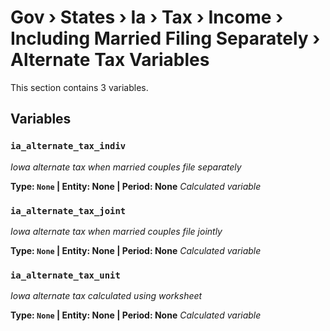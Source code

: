# Gov › States › Ia › Tax › Income › Including Married Filing Separately › Alternate Tax Variables

This section contains 3 variables.

## Variables

### `ia_alternate_tax_indiv`
*Iowa alternate tax when married couples file separately*

**Type: `None` | Entity: None | Period: None**
*Calculated variable*

### `ia_alternate_tax_joint`
*Iowa alternate tax when married couples file jointly*

**Type: `None` | Entity: None | Period: None**
*Calculated variable*

### `ia_alternate_tax_unit`
*Iowa alternate tax calculated using worksheet*

**Type: `None` | Entity: None | Period: None**
*Calculated variable*
